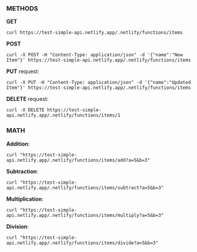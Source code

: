 ### METHODS

**GET** 

    curl https://test-simple-api.netlify.app/.netlify/functions/items

**POST** 

    curl -X POST -H "Content-Type: application/json" -d '{"name":"New Item"}' https://test-simple-api.netlify.app/.netlify/functions/items

**PUT** 
request: 

    curl -X PUT -H "Content-Type: application/json" -d '{"name":"Updated Item"}' https://test-simple-api.netlify.app/.netlify/functions/items

**DELETE** 
request: 

    curl -X DELETE https://test-simple-api.netlify.app/.netlify/functions/items/1

### MATH

**Addition**: 

    curl "https://test-simple-api.netlify.app/.netlify/functions/items/add?a=5&b=3"

**Subtraction**: 

    curl "https://test-simple-api.netlify.app/.netlify/functions/items/subtract?a=5&b=3"

**Multiplication**: 

    curl "https://test-simple-api.netlify.app/.netlify/functions/items/multiply?a=5&b=3"

**Division**: 

    curl "https://test-simple-api.netlify.app/.netlify/functions/items/divide?a=5&b=3"